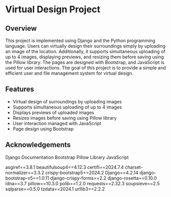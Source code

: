 # Virtual Design Project

## Overview

This project is implemented using Django and the Python programming language. Users can virtually design their surroundings simply by uploading an image of the location. Additionally, it supports simultaneous uploading of up to 4 images, displaying previews, and resizing them before saving using the Pillow library. The pages are designed with Bootstrap, and JavaScript is used for user interactions. The goal of this project is to provide a simple and efficient user and file management system for virtual design.

## Features

- Virtual design of surroundings by uploading images
- Supports simultaneous uploading of up to 4 images
- Displays previews of uploaded images
- Resizes images before saving using Pillow library
- User interaction managed with JavaScript
- Page design using Bootstrap

## Acknowledgements

Django Documentation
Bootstrap
Pillow Library
JavaScript

asgiref==3.8.1
beautifulsoup4==4.12.3
certifi==2024.7.4
charset-normalizer==3.3.2
crispy-bootstrap5==2024.2
Django==4.2.14
django-bootstrap-v5==1.0.11
django-crispy-forms==2.2
django-rosetta==0.10.0
idna==3.7
pillow==10.3.0
polib==1.2.0
requests==2.32.3
soupsieve==2.5
sqlparse==0.5.0
tzdata==2024.1
urllib3==2.2.2
